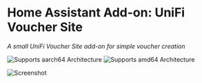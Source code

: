 # Home Assistant Add-on: UniFi Voucher Site

_A small UniFi Voucher Site add-on for simple voucher creation_

![Supports aarch64 Architecture][aarch64-shield]
![Supports amd64 Architecture][amd64-shield]

![Screenshot](https://github.com/glenndehaan/ha-addons/assets/7496187/f94ce414-0987-4469-9cdd-3348520e65e5)

[aarch64-shield]: https://img.shields.io/badge/aarch64-yes-green.svg
[amd64-shield]: https://img.shields.io/badge/amd64-yes-green.svg
[armhf-shield]: https://img.shields.io/badge/armhf-yes-green.svg
[armv7-shield]: https://img.shields.io/badge/armv7-yes-green.svg
[i386-shield]: https://img.shields.io/badge/i386-yes-green.svg
